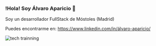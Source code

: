 ### !Hola! Soy Álvaro Aparicio 👋

Soy un desarrollador FullStack de Móstoles (Madrid)

Puedes encontrarme en: https://www.linkedin.com/in/álvaro-aparicio/

<img src="https://unsplash.com/es/fotos/_UeY8aTI6d0" alt="tech trainning"/>
<!--
**alvaro2203/alvaro2203** is a ✨ _special_ ✨ repository because its `README.md` (this file) appears on your GitHub profile.

Here are some ideas to get you started:

- 🔭 I’m currently working on ...
- 🌱 I’m currently learning ...
- 👯 I’m looking to collaborate on ...
- 🤔 I’m looking for help with ...
- 💬 Ask me about ...
- 📫 How to reach me: ...
- 😄 Pronouns: ...
- ⚡ Fun fact: ...
-->
